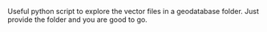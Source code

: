 Useful python script to explore the vector files in a geodatabase folder. Just provide the folder and you are good to go.
